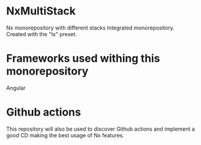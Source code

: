 # NxMultiStack
Nx monorepository with different stacks
Integrated monorepository. Created with the "ts" preset.

# Frameworks used withing this monorepository
Angular

# Github actions
This repository will also be used to discover Github actions and implement a good CD making the best usage of Nx features.